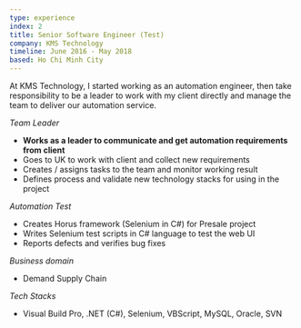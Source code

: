 ```yaml
---
type: experience
index: 2
title: Senior Software Engineer (Test)
company: KMS Technology
timeline: June 2016 - May 2018
based: Ho Chi Minh City
---
```


At KMS Technology, I started working as an automation engineer, then take responsibility to be a leader to work with my client directly and manage the team to deliver our automation service.

_Team Leader_

- **Works as a leader to communicate and get automation requirements from client**
- Goes to UK to work with client and collect new requirements
- Creates / assigns tasks to the team and monitor working result
- Defines process and validate new technology stacks for using in the project

_Automation Test_

- Creates Horus framework (Selenium in C#) for Presale project
- Writes Selenium test scripts in C# language to test the web UI
- Reports defects and verifies bug fixes

_Business domain_

- Demand Supply Chain

_Tech Stacks_

- Visual Build Pro, .NET (C#), Selenium, VBScript, MySQL, Oracle, SVN
